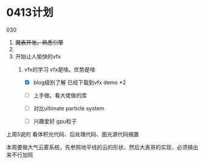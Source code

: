 # 0413计划



030

1. ~~魔表开发。熟悉引擎~~
2. 
3. 开始让人愉快的vfx
   1. vfx的学习 vfx是啥。优势是啥

      - [x] blog级别了解 已经下载到vfx demo *2
      - [ ] 上手做。看大佬做的库
      - [ ] 对比ultimate particle system
      - [ ] 兴趣爱好 gpu粒子





上周5说的 看体积光代码、后处理代码、面光源代码搁置

本周要做大气云雾系统，先参照地平线的云的形状、然后大表哥的实现、必须搞出来不行加班

